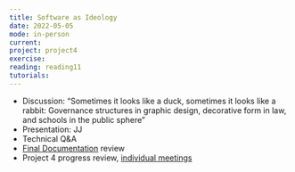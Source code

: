 ```yaml
---
title: Software as Ideology
date: 2022-05-05
mode: in-person
current: 
project: project4
exercise: 
reading: reading11
tutorials:
---
```


- Discussion: “Sometimes it looks like a duck, sometimes it looks like a rabbit: Governance structures in graphic design, decorative form in law, and schools in the public sphere”
- Presentation: JJ
- Technical Q&A
- [Final Documentation](/projects/class-site/) review
- Project 4 progress review, [individual meetings](https://docs.google.com/spreadsheets/d/1WBiTwb1RcQhzgnds9JFp6vzfvYRPa4FVqLqSqKIMdIo/edit#gid=1750142289)